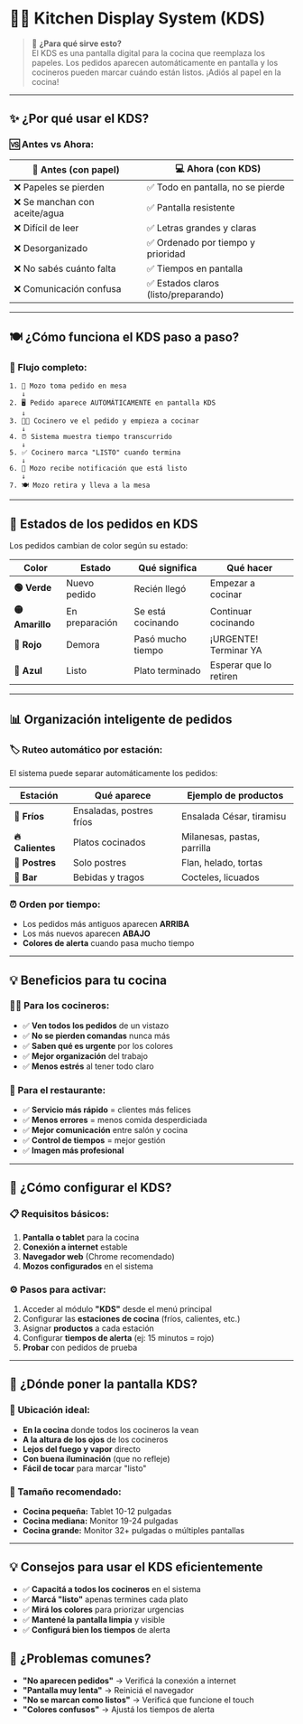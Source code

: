# 👨‍🍳 Kitchen Display System (KDS)

> 🎯 **¿Para qué sirve esto?**  
> El KDS es una pantalla digital para la cocina que reemplaza los papeles. Los pedidos aparecen automáticamente en pantalla y los cocineros pueden marcar cuándo están listos. ¡Adiós al papel en la cocina!

---

## ✨ **¿Por qué usar el KDS?**

### **🆚 Antes vs Ahora:**

| 📄 **Antes (con papel)** | 💻 **Ahora (con KDS)** |
|-------------------------|------------------------|
| ❌ Papeles se pierden | ✅ Todo en pantalla, no se pierde |
| ❌ Se manchan con aceite/agua | ✅ Pantalla resistente |
| ❌ Difícil de leer | ✅ Letras grandes y claras |
| ❌ Desorganizado | ✅ Ordenado por tiempo y prioridad |
| ❌ No sabés cuánto falta | ✅ Tiempos en pantalla |
| ❌ Comunicación confusa | ✅ Estados claros (listo/preparando) |

---

## 🍽️ **¿Cómo funciona el KDS paso a paso?**

### **🔄 Flujo completo:**

```
1. 📱 Mozo toma pedido en mesa
   ↓
2. 🖥️ Pedido aparece AUTOMÁTICAMENTE en pantalla KDS
   ↓
3. 👨‍🍳 Cocinero ve el pedido y empieza a cocinar
   ↓
4. ⏰ Sistema muestra tiempo transcurrido
   ↓
5. ✅ Cocinero marca "LISTO" cuando termina
   ↓
6. 🔔 Mozo recibe notificación que está listo
   ↓
7. 🍽️ Mozo retira y lleva a la mesa
```

---

## 🎨 **Estados de los pedidos en KDS**

Los pedidos cambian de color según su estado:

| Color | Estado | Qué significa | Qué hacer |
|-------|--------|---------------|-----------|
| **🟢 Verde** | Nuevo pedido | Recién llegó | Empezar a cocinar |
| **🟡 Amarillo** | En preparación | Se está cocinando | Continuar cocinando |
| **🔴 Rojo** | Demora | Pasó mucho tiempo | ¡URGENTE! Terminar YA |
| **🔵 Azul** | Listo | Plato terminado | Esperar que lo retiren |

---

## 📊 **Organización inteligente de pedidos**

### **🏷️ Ruteo automático por estación:**
El sistema puede separar automáticamente los pedidos:

| Estación | Qué aparece | Ejemplo de productos |
|----------|-------------|---------------------|
| **🥗 Fríos** | Ensaladas, postres fríos | Ensalada César, tiramisu |
| **🔥 Calientes** | Platos cocinados | Milanesas, pastas, parrilla |  
| **🍰 Postres** | Solo postres | Flan, helado, tortas |
| **🍹 Bar** | Bebidas y tragos | Cocteles, licuados |

### **⏰ Orden por tiempo:**
- Los pedidos más antiguos aparecen **ARRIBA**
- Los más nuevos aparecen **ABAJO**
- **Colores de alerta** cuando pasa mucho tiempo

---

## 💡 **Beneficios para tu cocina**

### **👨‍🍳 Para los cocineros:**
- ✅ **Ven todos los pedidos** de un vistazo
- ✅ **No se pierden comandas** nunca más
- ✅ **Saben qué es urgente** por los colores
- ✅ **Mejor organización** del trabajo
- ✅ **Menos estrés** al tener todo claro

### **🏪 Para el restaurante:**
- ✅ **Servicio más rápido** = clientes más felices
- ✅ **Menos errores** = menos comida desperdiciada
- ✅ **Mejor comunicación** entre salón y cocina
- ✅ **Control de tiempos** = mejor gestión
- ✅ **Imagen más profesional**

---

## 🔧 **¿Cómo configurar el KDS?**

### **📋 Requisitos básicos:**
1. **Pantalla o tablet** para la cocina
2. **Conexión a internet** estable
3. **Navegador web** (Chrome recomendado)
4. **Mozos configurados** en el sistema

### **⚙️ Pasos para activar:**
1. Acceder al módulo **"KDS"** desde el menú principal
2. Configurar las **estaciones de cocina** (fríos, calientes, etc.)
3. Asignar **productos** a cada estación
4. Configurar **tiempos de alerta** (ej: 15 minutos = rojo)
5. **Probar** con pedidos de prueba

---

## 📱 **¿Dónde poner la pantalla KDS?**

### **🎯 Ubicación ideal:**
- **En la cocina** donde todos los cocineros la vean
- **A la altura de los ojos** de los cocineros
- **Lejos del fuego y vapor** directo
- **Con buena iluminación** (que no refleje)
- **Fácil de tocar** para marcar "listo"

### **📏 Tamaño recomendado:**
- **Cocina pequeña:** Tablet 10-12 pulgadas
- **Cocina mediana:** Monitor 19-24 pulgadas  
- **Cocina grande:** Monitor 32+ pulgadas o múltiples pantallas

---

## 💡 **Consejos para usar el KDS eficientemente**
- ✅ **Capacitá a todos los cocineros** en el sistema
- ✅ **Marcá "listo"** apenas termines cada plato
- ✅ **Mirá los colores** para priorizar urgencias
- ✅ **Mantené la pantalla limpia** y visible
- ✅ **Configurá bien los tiempos** de alerta

## 🚨 **¿Problemas comunes?**
- **"No aparecen pedidos"** → Verificá la conexión a internet
- **"Pantalla muy lenta"** → Reiniciá el navegador
- **"No se marcan como listos"** → Verificá que funcione el touch
- **"Colores confusos"** → Ajustá los tiempos de alerta

